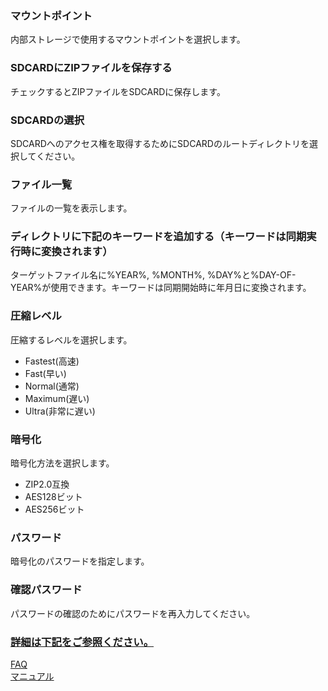 ### マウントポイント<br>
内部ストレージで使用するマウントポイントを選択します。 <br>

### SDCARDにZIPファイルを保存する<br>
チェックするとZIPファイルをSDCARDに保存します。<br>

### SDCARDの選択<br>
SDCARDへのアクセス権を取得するためにSDCARDのルートディレクトリを選択してください。<br>

### ファイル一覧<br>
ファイルの一覧を表示します。<br>

### ディレクトリに下記のキーワードを追加する（キーワードは同期実行時に変換されます）<br>
ターゲットファイル名に%YEAR%, %MONTH%, %DAY%と%DAY-OF-YEAR%が使用できます。キーワードは同期開始時に年月日に変換されます。<br>

### 圧縮レベル<br>
圧縮するレベルを選択します。<br>

- Fastest(高速)<br>
- Fast(早い)<br>
- Normal(通常)<br>
- Maximum(遅い)<br>
- Ultra(非常に遅い)<br>

### 暗号化<br>
暗号化方法を選択します。<br>

- ZIP2.0互換<br>
- AES128ビット<br>
- AES256ビット<br>

### パスワード<br>
暗号化のパスワードを指定します。<br>

### 確認パスワード<br>
パスワードの確認のためにパスワードを再入力してください。<br>

### <u>詳細は下記をご参照ください。</u><br>
[FAQ](https://sentaroh.github.io/Documents/SMBSync2/SMBSync2_FAQ_JA.htm)<br>
[マニュアル](https://sentaroh.github.io/Documents/SMBSync2/SMBSync2_Desc_JA.htm) <br>
